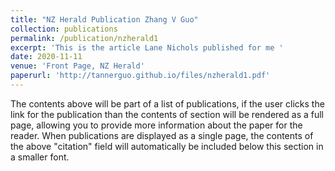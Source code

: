 ```yaml
---
title: "NZ Herald Publication Zhang V Guo"
collection: publications
permalink: /publication/nzherald1
excerpt: 'This is the article Lane Nichols published for me '
date: 2020-11-11
venue: 'Front Page, NZ Herald'
paperurl: 'http://tannerguo.github.io/files/nzherald1.pdf'
---
```


The contents above will be part of a list of publications, if the user clicks the link for the publication than the contents of section will be rendered as a full page, allowing you to provide more information about the paper for the reader. When publications are displayed as a single page, the contents of the above "citation" field will automatically be included below this section in a smaller font.
